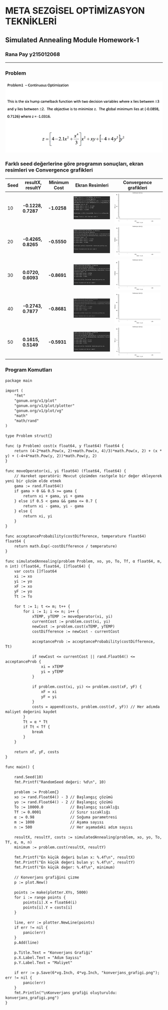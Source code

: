 # META SEZGİSEL OPTİMİZASYON TEKNİKLERİ

## Simulated Annealing Module Homework-1

### Rana Pay y215012068

-----------------------

### **Problem**
![img.png](img.png)

### **Farklı seed değerlerine göre programın sonuçları, ekran resimleri ve Convergence grafikleri**

| Seed | resultX, resultY     | Minimum Cost | Ekran Resimleri         | Convergence grafikleri                 |
|------|----------------------|--------------|-------------------------|----------------------------------------|
| 10   | **-0.1228,  0.7287** | **-1.0258**  | ![alt text](img_10.png) | ![alt text](konverjans_grafigi_10.png) |
| 20   | **-0.4265, 0.8265**  | **-0.5550**  | ![alt text](img_20.png) | ![alt text](konverjans_grafigi_20.png) | 
| 30   | **0.0720, 0.6093**   | **-0.8691**  | ![alt text](img_30.png) | ![alt text](konverjans_grafigi_30.png) | 
| 40   | **-0.2743, 0.7877**  | **-0.8681**  | ![alt text](img_40.png) | ![alt text](konverjans_grafigi_40.png) |
| 50   | **0.1615,  0.5149**  | **-0.5931**  | ![alt text](img_50.png) | ![alt text](konverjans_grafigi_50.png) |

### **Program Komutları**

``` 
package main

import (
	"fmt"
	"gonum.org/v1/plot"
	"gonum.org/v1/plot/plotter"
	"gonum.org/v1/plot/vg"
	"math"
	"math/rand"
)

type Problem struct{}

func (p Problem) cost(x float64, y float64) float64 {
	return (4-2*math.Pow(x, 2)+math.Pow(x, 4)/3)*math.Pow(x, 2) + (x * y) + (-4+4*math.Pow(y, 2))*math.Pow(y, 2)
}

func moveOperator(xi, yi float64) (float64, float64) {
	// Hareket operatörü: Mevcut çözümden rastgele bir değer ekleyerek yeni bir çözüm elde etmek
	gama := rand.Float64()
	if gama > 0 && 0.5 >= gama {
		return xi + gama, yi + gama
	} else if 0.5 < gama && gama <= 0.7 {
		return xi - gama, yi - gama
	} else {
		return xi, yi
	}
}

func acceptanceProbability(costDifference, temperature float64) float64 {
	return math.Exp(-costDifference / temperature)
}

func simulatedAnnealing(problem Problem, xo, yo, To, Tf, α float64, m, n int) (float64, float64, []float64) {
	var costs []float64
	xi := xo
	yi := yo
	xF := xo
	yF := yo
	Tt := To

	for t := 1; t <= m; t++ {
		for i := 1; i <= n; i++ {
			xTEMP, yTEMP := moveOperator(xi, yi)
			currentCost := problem.cost(xi, yi)
			newCost := problem.cost(xTEMP, yTEMP)
			costDifference := newCost - currentCost

			acceptanceProb := acceptanceProbability(costDifference, Tt)

			if newCost <= currentCost || rand.Float64() <= acceptanceProb {
				xi = xTEMP
				yi = yTEMP
			}

			if problem.cost(xi, yi) <= problem.cost(xF, yF) {
				xF = xi
				yF = yi
			}
			costs = append(costs, problem.cost(xF, yF)) // Her adımda maliyet değerini kaydet
		}
		Tt = α * Tt
		if Tt < Tf {
			break
		}
	}

	return xF, yF, costs
}

func main() {

	rand.Seed(10)
	fmt.Printf("RandomSeed değeri: %d\n", 10)

	problem := Problem{}
	xo := rand.Float64() - 3 // Başlangıç çözümü
	yo := rand.Float64() - 2 // Başlangıç çözümü
	To := 10000.0            // Başlangıç sıcaklığı
	Tf := 0.0001             // Sınır sıcaklığı
	α := 0.98                // Soğuma parametresi
	m := 1000                // Aşama sayısı
	n := 500                 // Her aşamadaki adım sayısı

	resultX, resultY, costs := simulatedAnnealing(problem, xo, yo, To, Tf, α, m, n)
	minimum := problem.cost(resultX, resultY)

	fmt.Printf("En küçük değeri bulan x: %.4f\n", resultX)
	fmt.Printf("En küçük değeri bulan y: %.4f\n", resultY)
	fmt.Printf("En küçük değer: %.4f\n", minimum)

	// Konverjans grafiğini çizme
	p := plot.New()

	points := make(plotter.XYs, 5000)
	for i := range points {
		points[i].X = float64(i)
		points[i].Y = costs[i]
	}

	line, err := plotter.NewLine(points)
	if err != nil {
		panic(err)
	}
	p.Add(line)

	p.Title.Text = "Konverjans Grafiği"
	p.X.Label.Text = "Adım Sayısı"
	p.Y.Label.Text = "Maliyet"

	if err := p.Save(6*vg.Inch, 4*vg.Inch, "konverjans_grafigi.png"); err != nil {
		panic(err)
	}
	fmt.Println("\nKonverjans grafiği oluşturuldu: konverjans_grafigi.png")
}
```

